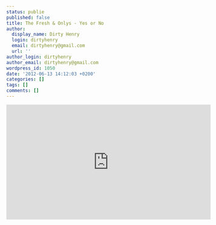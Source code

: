 ```yaml
---
status: publie
published: false
title: The Fresh & Onlys - Yes or No
author:
  display_name: Dirty Henry
  login: dirtyhenry
  email: dirtyhenry@gmail.com
  url: ''
author_login: dirtyhenry
author_email: dirtyhenry@gmail.com
wordpress_id: 1050
date: '2012-06-13 14:12:03 +0200'
categories: []
tags: []
comments: []
---
```

<iframe width="540" height="304" src="http://www.youtube.com/embed/Iuvu_MgfyI4" frameborder="0" allowfullscreen></iframe>
